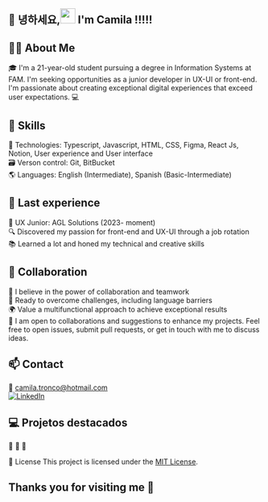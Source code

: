 ## 👋 녕하세요,<img src=https://github.com/TheDudeThatCode/TheDudeThatCode/blob/master/Assets/Earth.gif width="30"> I'm Camila !!!!!

## 👩‍💻 About Me

🎓 I'm a 21-year-old student pursuing a degree in Information Systems at FAM. I'm seeking opportunities as a junior developer in UX-UI or front-end. I'm passionate about creating exceptional digital experiences that exceed user expectations. 💻

## 🚀 Skills

🔧 Technologies: Typescript, Javascript, HTML, CSS, Figma, React Js, Notion,  User experience and User interface  \
🗃️ Verson control: Git, BitBucket \
🌎 Languages: English (Intermediate), Spanish (Basic-Intermediate)

## 💼 Last experience

💼  UX Junior: AGL Solutions (2023- moment) \
🔍 Discovered my passion for front-end and UX-UI through a job rotation \
📚 Learned a lot and honed my technical and creative skills

## 🤝 Collaboration

🌟 I believe in the power of collaboration and teamwork \
💪 Ready to overcome challenges, including language barriers \
🌍 Value a multifunctional approach to achieve exceptional results \
👥 I am open to collaborations and suggestions to enhance my projects. Feel free to open issues, submit pull requests, or get in touch with me to discuss ideas.

## 📫 Contact

📧 [camila.tronco@hotmail.com](mailto:camila.tronco@hotmail.com) \
[![LinkedIn](https://img.shields.io/badge/LinkedIn-Profile-blue?style=flat-square&logo=linkedin)](https://www.linkedin.com/in/camila-tronco)

## 💻 Projetos destacados
📎
📎
📎

📜 License
This project is licensed under the [MIT License](LICENSE).

## Thanks you for visiting me 💛

<!---
camjla/camjla is a ✨ special ✨ repository because its `README.md` (this file) appears on your GitHub profile.
You can click the Preview link to take a look at your changes.
--->
